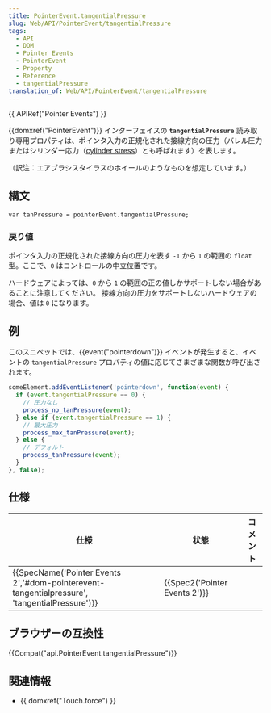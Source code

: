 ```yaml
---
title: PointerEvent.tangentialPressure
slug: Web/API/PointerEvent/tangentialPressure
tags:
  - API
  - DOM
  - Pointer Events
  - PointerEvent
  - Property
  - Reference
  - tangentialPressure
translation_of: Web/API/PointerEvent/tangentialPressure
---
```

{{ APIRef("Pointer Events") }}

{{domxref("PointerEvent")}} インターフェイスの **`tangentialPressure`** 読み取り専用プロパティは、ポインタ入力の正規化された接線方向の圧力（バレル圧力またはシリンダー応力（[cylinder stress](https://en.wikipedia.org/wiki/Cylinder_stress)）とも呼ばれます）を表します。

（訳注：エアブラシスタイラスのホイールのようなものを想定しています。）

## 構文

```
var tanPressure = pointerEvent.tangentialPressure;
```

### 戻り値

ポインタ入力の正規化された接線方向の圧力を表す `-1` から `1` の範囲の `float` 型。ここで、`0` はコントロールの中立位置です。

ハードウェアによっては、`0` から `1` の範囲の正の値しかサポートしない場合があることに注意してください。 接線方向の圧力をサポートしないハードウェアの場合、値は `0` になります。

## 例

このスニペットでは、{{event("pointerdown")}} イベントが発生すると、イベントの `tangentialPressure` プロパティの値に応じてさまざまな関数が呼び出されます。

```js
someElement.addEventListener('pointerdown', function(event) {
  if (event.tangentialPressure == 0) {
    // 圧力なし
    process_no_tanPressure(event);
  } else if (event.tangentialPressure == 1) {
    // 最大圧力
    process_max_tanPressure(event);
  } else {
    // デフォルト
    process_tanPressure(event);
  }
}, false);
```

## 仕様

| 仕様                                                                                                                         | 状態                                     | コメント |
| ---------------------------------------------------------------------------------------------------------------------------- | ---------------------------------------- | -------- |
| {{SpecName('Pointer Events 2','#dom-pointerevent-tangentialpressure', 'tangentialPressure')}} | {{Spec2('Pointer Events 2')}} |          |

## ブラウザーの互換性

{{Compat("api.PointerEvent.tangentialPressure")}}

## 関連情報

- {{ domxref("Touch.force") }}
